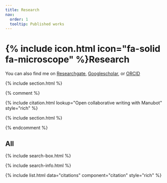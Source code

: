 ```yaml
---
title: Research
nav:
  order: 1
  tooltip: Published works
---
```


# {% include icon.html icon="fa-solid fa-microscope" %}Research

You can also find me on [Researchgate](https://www.researchgate.net/profile/Weiqiang_Ding), [Googlescholar](https://xueshu.glgoo.net/citations?user=7d4uiwMAAAAJ&hl=zh-CN&oi=ao), or [ORCID](http://orcid.org/0000-0002-8225-2951)



{% include section.html %}

<!-- ## Highlighted -->

{% comment %}

{% include citation.html lookup="Open collaborative writing with Manubot" style="rich" %}

{% include section.html %}

{% endcomment %}

## All

{% include search-box.html %}

{% include search-info.html %}

{% include list.html data="citations" component="citation" style="rich" %}
